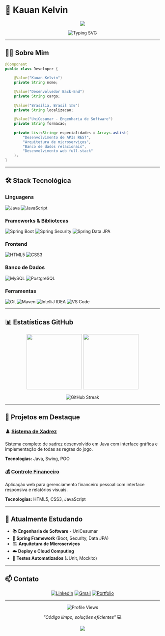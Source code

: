# 👋 Kauan Kelvin

<div align="center">
  <img src="https://capsule-render.vercel.app/api?type=waving&color=gradient&customColorList=6,11,20&height=120&section=header&text=&fontSize=0&animation=fadeIn"/>
</div>

<div align="center">

![Typing SVG](https://readme-typing-svg.herokuapp.com?font=JetBrains+Mono&weight=600&size=28&duration=2000&pause=1000&color=00D4FF&center=true&vCenter=true&width=600&lines=Desenvolvedor+Back-End;Estudante+de+Engenharia+de+Software;Especializado+em+Java+%26+Spring+Boot)

</div>

---

## 🧑‍💻 Sobre Mim

```java
@Component
public class Developer {
    
    @Value("Kauan Kelvin")
    private String nome;
    
    @Value("Desenvolvedor Back-End")
    private String cargo;
    
    @Value("Brasília, Brasil 🇧🇷")
    private String localizacao;
    
    @Value("UniCesumar - Engenharia de Software")
    private String formacao;
    
    private List<String> especialidades = Arrays.asList(
        "Desenvolvimento de APIs REST",
        "Arquitetura de microserviços",
        "Banco de dados relacionais",
        "Desenvolvimento web full-stack"
    );
}
```

---

## 🛠️ Stack Tecnológica

### Linguagens
![Java](https://img.shields.io/badge/Java-007396?style=for-the-badge&logo=java&logoColor=white)
![JavaScript](https://img.shields.io/badge/JavaScript-F7DF1E?style=for-the-badge&logo=javascript&logoColor=black)

### Frameworks & Bibliotecas
![Spring Boot](https://img.shields.io/badge/Spring_Boot-6DB33F?style=for-the-badge&logo=spring&logoColor=white)
![Spring Security](https://img.shields.io/badge/Spring_Security-6DB33F?style=for-the-badge&logo=spring&logoColor=white)
![Spring Data JPA](https://img.shields.io/badge/Spring_Data_JPA-6DB33F?style=for-the-badge&logo=spring&logoColor=white)

### Frontend
![HTML5](https://img.shields.io/badge/HTML5-E34F26?style=for-the-badge&logo=html5&logoColor=white)
![CSS3](https://img.shields.io/badge/CSS3-1572B6?style=for-the-badge&logo=css3&logoColor=white)

### Banco de Dados
![MySQL](https://img.shields.io/badge/MySQL-4479A1?style=for-the-badge&logo=mysql&logoColor=white)
![PostgreSQL](https://img.shields.io/badge/PostgreSQL-336791?style=for-the-badge&logo=postgresql&logoColor=white)

### Ferramentas
![Git](https://img.shields.io/badge/Git-F05032?style=for-the-badge&logo=git&logoColor=white)
![Maven](https://img.shields.io/badge/Maven-C71A36?style=for-the-badge&logo=apache-maven&logoColor=white)
![IntelliJ IDEA](https://img.shields.io/badge/IntelliJ_IDEA-000000?style=for-the-badge&logo=intellij-idea&logoColor=white)
![VS Code](https://img.shields.io/badge/VS_Code-007ACC?style=for-the-badge&logo=visual-studio-code&logoColor=white)

---

## 📊 Estatísticas GitHub

<div align="center">

<img height="180em" src="https://github-readme-stats.vercel.app/api?username=kauankelvin7&show_icons=true&theme=tokyonight&include_all_commits=true&count_private=true&border_radius=10"/>
<img height="180em" src="https://github-readme-stats.vercel.app/api/top-langs/?username=kauankelvin7&layout=compact&theme=tokyonight&border_radius=10"/>

</div>

<div align="center">
  
![GitHub Streak](https://github-readme-streak-stats.herokuapp.com/?user=kauankelvin7&theme=tokyonight&border_radius=10)

</div>

---

## 🚀 Projetos em Destaque

### ♟️ [Sistema de Xadrez](https://github.com/kauankelvin7/Jogo-de-Xadrez)
Sistema completo de xadrez desenvolvido em Java com interface gráfica e implementação de todas as regras do jogo.

**Tecnologias:** Java, Swing, POO

### 💰 [Controle Financeiro](https://github.com/kauankelvin7/ControleDeGastos)
Aplicação web para gerenciamento financeiro pessoal com interface responsiva e relatórios visuais.

**Tecnologias:** HTML5, CSS3, JavaScript

---

## 🌱 Atualmente Estudando

- 📚 **Engenharia de Software** - UniCesumar
- 🍃 **Spring Framework** (Boot, Security, Data JPA)
- 🏗️ **Arquitetura de Microserviços**
- ☁️ **Deploy e Cloud Computing**
- 🧪 **Testes Automatizados** (JUnit, Mockito)

---

## 📫 Contato

<div align="center">

[![LinkedIn](https://img.shields.io/badge/LinkedIn-0077B5?style=for-the-badge&logo=linkedin&logoColor=white)](https://www.linkedin.com/in/kauan-kelvin-9069602a5/)
[![Gmail](https://img.shields.io/badge/Gmail-D14836?style=for-the-badge&logo=gmail&logoColor=white)](mailto:kelvinkauan722@gmail.com)
[![Portfolio](https://img.shields.io/badge/Portfolio-000000?style=for-the-badge&logo=vercel&logoColor=white)](https://kauankelvindev.netlify.app/)

</div>

---

<div align="center">

![Profile Views](https://komarev.com/ghpvc/?username=kauankelvin7&color=0077B5&style=for-the-badge)

*"Código limpo, soluções eficientes"* 💻

<img src="https://capsule-render.vercel.app/api?type=waving&color=gradient&customColorList=6,11,20&height=80&section=footer"/>

</div>
